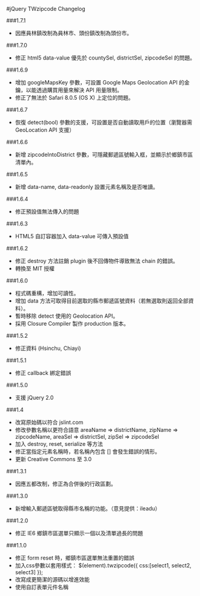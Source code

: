 #jQuery TWzipcode Changelog

###1.7.1
* 因應員林鎮改制為員林市、頭份鎮改制為頭份市。

###1.7.0
* 修正 html5 data-value 優先於 countySel, districtSel, zipcodeSel 的問題。

###1.6.9
* 增加 googleMapsKey 參數，可設置 Google Maps Geolocation API 的金鑰，以能透過購買用量來解決 API 用量限制。
* 修正了無法於 Safari 8.0.5 (OS X) 上定位的問題。

###1.6.7
* 恢復 detect(bool) 參數的支援，可設置是否自動讀取用戶的位置（瀏覽器需 GeoLocation API 支援）

###1.6.6
* 新增 zipcodeIntoDistrict 參數，可隱藏郵遞區號輸入框，並顯示於鄉鎮市區清單內。

###1.6.5
* 新增 data-name, data-readonly 設置元素名稱及是否唯讀。

###1.6.4
* 修正預設值無法傳入的問題

###1.6.3
* HTML5 自訂容器加入 data-value 可傳入預設值

###1.6.2
* 修正 destroy 方法註銷 plugin 後不回傳物件導致無法 chain 的錯誤。
* 轉換至 MIT 授權

###1.6.0
* 程式碼重構，增加可讀性。
* 增加 data 方法可取得目前選取的縣市郵遞區號資料（若無選取則返回全部資料）。
* 暫時移除 detect 使用的 Geolocation API。
* 採用 Closure Compiler 製作 production 版本。

###1.5.2
* 修正資料 (Hsinchu, Chiayi)

###1.5.1
* 修正 callback 綁定錯誤

###1.5.0
* 支援 jQuery 2.0

###1.4
* 改寫原始碼以符合 jslint.com
* 修改參數名稱以更符合語意 areaName => districtName, zipName => zipcodeName, areaSel => districtSel, zipSel => zipcodeSel
* 加入 destroy, reset, serialize 等方法
* 修正當指定元素名稱時，若名稱內包含 [] 會發生錯誤的情形。
* 更新 Creative Commons 至 3.0

###1.3.1
* 因應五都改制，修正為合併後的行政區劃。

###1.3.0
* 新增輸入郵遞區號取得縣市名稱的功能。（意見提供：ileadu）

###1.2.0
* 修正 IE6 鄉鎮市區選單只顯示一個以及清單過長的問題

###1.1.0
* 修正 form reset 時，鄉鎮市區選單無法重置的錯誤
* 加入css參數以套用樣式： $(element).twzipcode({ css:[select1, select2, select3] });
* 改寫成更簡潔的源碼以增進效能
* 使用自訂表單元件名稱

